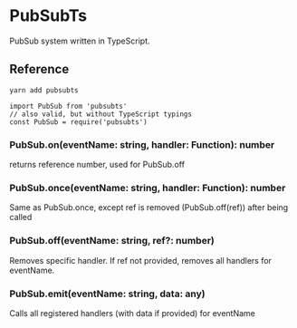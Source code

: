 # PubSubTs

PubSub system written in TypeScript.

## Reference
```
yarn add pubsubts
```

```
import PubSub from 'pubsubts'
// also valid, but without TypeScript typings
const PubSub = require('pubsubts')
```

### PubSub.on(eventName: string, handler: Function): number
returns reference number, used for PubSub.off

### PubSub.once(eventName: string, handler: Function): number
Same as PubSub.once, except ref is removed (PubSub.off(ref)) after being called

### PubSub.off(eventName: string, ref?: number)
Removes specific handler. If ref not provided, removes all handlers for eventName.

### PubSub.emit(eventName: string, data: any)
Calls all registered handlers (with data if provided) for eventName